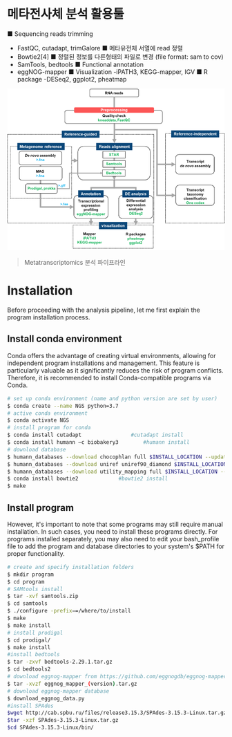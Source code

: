 # 메타전사체 분석 활용툴
■ Sequencing reads trimming
- FastQC, cutadapt, trimGalore
■ 메타유전체 서열에 read 정렬
- Bowtie2[4]
■ 정렬된 정보를 다른형태의 파일로 변경 (file format: sam to cov)
- SamTools, bedtools
■ Functional annotation
- eggNOG-mapper
■ Visualization
-iPATH3, KEGG-mapper, IGV
■ R package
-DESeq2, ggplot2, pheatmap

![Metatranscriptomics overview](https://github.com/sujin9819/MetaInsight/blob/main/SOP/MetaTranscriptomic/img/T_4_1.png?raw=true)
> Metatranscriptomics 분석 파이프라인

# Installation
Before proceeding with the analysis pipeline, let me first explain the program installation process.
## Install conda environment
Conda offers the advantage of creating virtual environments, allowing for independent program installations and management. This feature is particularly valuable as it significantly reduces the risk of program conflicts. Therefore, it is recommended to install Conda-compatible programs via Conda.

```bash
# set up conda environment (name and python version are set by user)
$ conda create --name NGS python=3.7
# active conda environment
$ conda activate NGS
# install program for conda 
$ conda install cutadapt				#cutadapt install
$ conda install humann –c biobakery3		#humann install
# download database
$ humann_databases --download chocophlan full $INSTALL_LOCATION --update-config yes
$ humann_databases --download uniref uniref90_diamond $INSTALL_LOCATION --update-config yes
$ humann_databases --download utility_mapping full $INSTALL_LOCATION --update-config yes
$ conda install bowtie2				#bowtie2 install
$ make
```

## Install program
However, it's important to note that some programs may still require manual installation. In such cases, you need to install these programs directly. For programs installed separately, you may also need to edit your bash_profile file to add the program and database directories to your system's $PATH for proper functionality. 

```bash
# create and specify installation folders
$ mkdir program
$ cd program
# SAMtools install
$ tar -xvf samtools.zip
$ cd samtools
$ ./configure -prefix==/where/to/install
$ make
$ make install
# install prodigal
$ cd prodigal/
$ make install
#install bedtools
$ tar -zxvf bedtools-2.29.1.tar.gz
$ cd bedtools2
# download eggnog-mapper from https://github.com/eggnogdb/eggnog-mapper/releases/latest
$ tar -xvzf eggnog_mapper_(version).tar.gz
# download eggnog-mapper database
$ download_eggnog_data.py
#install SPAdes
$wget http://cab.spbu.ru/files/release3.15.3/SPAdes-3.15.3-Linux.tar.gz
$tar -xzf SPAdes-3.15.3-Linux.tar.gz
$cd SPAdes-3.15.3-Linux/bin/
```